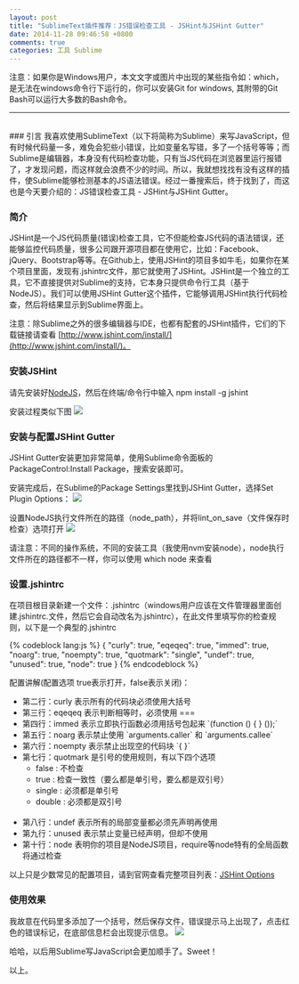 ```yaml
---
layout: post
title: "SublimeText插件推荐：JS错误检查工具 - JSHint与JSHint Gutter"
date: 2014-11-28 09:46:58 +0800
comments: true
categories: 工具 Sublime
---
```

  注意：如果你是Windows用户，本文文字或图片中出现的某些指令如：which，是无法在windows命令行下运行的，你可以安装Git for windows, 其附带的Git Bash可以运行大多数的Bash命令。
___
<br/>
### 引言
  我喜欢使用SublimeText（以下将简称为Sublime）来写JavaScript，但有时候代码量一多，难免会犯些小错误，比如变量名写错，多了一个括号等等；而Sublime是编辑器，本身没有代码检查功能，只有当JS代码在浏览器里运行报错了，才发现问题，而这样就会浪费不少的时间。所以，我就想找找有没有这样的插件，使Sublime能够检测基本的JS语法错误。经过一番搜索后，终于找到了，而这也是今天要介绍的：JS错误检查工具 - JSHint与JSHint Gutter。<!-- more -->

### 简介
  JSHint是一个JS代码质量(错误)检查工具，它不但能检查JS代码的语法错误，还能够监控代码质量，很多公司跟开源项目都在使用它，比如：Facebook、jQuery、Bootstrap等等。在Github上，使用JSHint的项目多如牛毛，如果你在某个项目里面，发现有.jshintrc文件，那它就使用了JSHint。JSHint是一个独立的工具，它不直接提供对Sublime的支持，它本身只提供命令行工具（基于NodeJS）。我们可以使用JSHint Gutter这个插件，它能够调用JSHint执行代码检查，然后将结果显示到Sublime界面上。
  
  注意：除Sublime之外的很多编辑器与IDE，也都有配套的JSHint插件，它们的下载链接请查看 [http://www.jshint.com/install/](http://www.jshint.com/install/)。

### 安装JSHint
  请先安装好[NodeJS](http://nodejs.org/)，然后在终端/命令行中输入 npm install -g jshint

  安装过程类似下图
  <img src="{{ root_url }}/images/custom/jshint-m.png" />

### 安装与配置JSHint Gutter
  JSHint Gutter安装更加非常简单，使用Sublime命令面板的PackageControl:Install Package，搜索安装即可。

  安装完成后，在Sublime的Package Settings里找到JSHint Gutter，选择Set Plugin Options：
  <img src="{{ root_url }}/images/custom/sublime-jshint-menu.png" />
  
  设置NodeJS执行文件所在的路径（node_path），并将lint_on_save（文件保存时检查）选项打开
  <img src="{{ root_url }}/images/custom/sublime-jshint-setting.png" />

  请注意：不同的操作系统，不同的安装工具（我使用nvm安装node），node执行文件所在的路径都不一样，你可以使用 which node 来查看

### 设置.jshintrc
  在项目根目录新建一个文件：.jshintrc（windows用户应该在文件管理器里面创建.jshintrc.文件，然后它会自动改名为.jshintrc），在此文件里填写你的检查规则，以下是一个典型的.jshintrc

{% codeblock lang:js %}
{
  "curly": true,
  "eqeqeq": true,
  "immed": true,
  "noarg": true,
  "noempty": true,
  "quotmark": "single",
  "undef": true,
  "unused": true,
  "node": true
}
{% endcodeblock %}

配置讲解(配置选项 true表示打开，false表示关闭)：
<ul>
<li>第二行：curly 表示所有的代码块必须使用大括号</li>
<li>第三行：eqeqeq 表示判断相等时，必须使用 ===</li>
<li>第四行：immed 表示立即执行函数必须用括号包起来 `(function () { } ());`</li>
<li>第五行：noarg 表示禁止使用 `arguments.caller` 和 `arguments.callee`</li>
<li>第六行：noempty 表示禁止出现空的代码块 `{ }`</li>
<li>第七行：quotmark 是引号的使用规则，有以下四个选项
<ul>
<li>      false : 不检查</li>
<li>      true : 检查一致性（要么都是单引号，要么都是双引号）</li>
<li>      single : 必须都是单引号</li>
<li>      double : 必须都是双引号</li>
</ul>
</li>
<br>
<li>第八行：undef 表示所有的局部变量都必须先声明再使用</li>
<li>第九行：unused 表示禁止变量已经声明，但却不使用</li>
<li>第十行：node 表明你的项目是NodeJS项目，require等node特有的全局函数将通过检查</li>
</ul>

以上只是少数常见的配置项目，请到官网查看完整项目列表：[JSHint Options](http://www.jshint.com/docs/options/)

### 使用效果
  我故意在代码里多添加了一个括号，然后保存文件，错误提示马上出现了，点击红色的错误标记，在底部信息栏会出现提示信息。
  <img src="{{ root_url }}/images/custom/sublime-jshint-action.png" />

  哈哈，以后用Sublime写JavaScript会更加顺手了。Sweet！

以上。